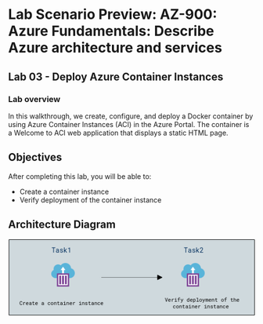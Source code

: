 # Lab Scenario Preview: AZ-900: Azure Fundamentals: Describe Azure architecture and services

## Lab 03 - Deploy Azure Container Instances

### Lab overview

In this walkthrough, we create, configure, and deploy a Docker container by using Azure Container Instances (ACI) in the Azure Portal. The container is a Welcome to ACI web application that displays a static HTML page.

## Objectives

After completing this lab, you will be able to:

- Create a container instance
- Verify deployment of the container instance

## Architecture Diagram

![](../images/az900lab03.PNG)
